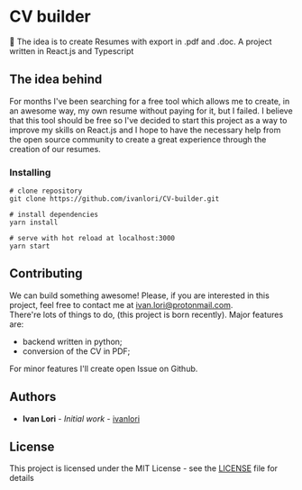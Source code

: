 # CV builder

📝 The idea is to create Resumes with export in .pdf and .doc. A project written in React.js and Typescript

## The idea behind

For months I've been searching for a free tool which allows me to create, in an awesome way, my own resume without paying for it, but I failed.
I believe that this tool should be free so I've decided to start this project as a way to improve my skills on React.js and I hope to have the necessary help from the open source community to create a great experience through the creation of our resumes.

### Installing

```
# clone repository
git clone https://github.com/ivanlori/CV-builder.git

# install dependencies
yarn install

# serve with hot reload at localhost:3000
yarn start
```

## Contributing

We can build something awesome!
Please, if you are interested in this project, feel free to contact me at [ivan.lori@protonmail.com](mailto:ivan.lori@protonmail.com).  
There're lots of things to do, (this project is born recently).
Major features are:

- backend written in python;
- conversion of the CV in PDF;

For minor features I'll create open Issue on Github.

## Authors

- **Ivan Lori** - _Initial work_ - [ivanlori](https://github.com/ivanlori)

## License

This project is licensed under the MIT License - see the [LICENSE](LICENSE) file for details
